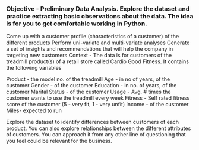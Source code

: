 ### Objective - Preliminary Data Analysis. Explore the dataset and practice extracting basic observations about the data. The idea is for you to get comfortable working in Python.

Come up with a customer profile (characteristics of a customer) of the different products
Perform uni-variate and multi-variate analyses
Generate a set of insights and recommendations that will help the company in targeting new customers
Context - The data is for customers of the treadmill product(s) of a retail store called Cardio Good Fitness. It contains the following variables

Product - the model no. of the treadmill
Age - in no of years, of the customer
Gender - of the customer
Education - in no. of years, of the customer
Marital Status - of the customer
Usage - Avg. # times the customer wants to use the treadmill every week
Fitness - Self rated fitness score of the customer (5 - very fit, 1 - very unfit)
Income - of the customer
Miles- expected to run

Explore the dataset to identify differences between customers of each product. You can also explore relationships between the different attributes of customers. You can approach it from any other line of questioning that you feel could be relevant for the business.
